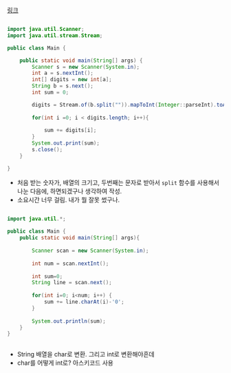 
[링크](https://www.acmicpc.net/problem/11720)

```java

import java.util.Scanner;
import java.util.stream.Stream;

public class Main {

    public static void main(String[] args) {
        Scanner s = new Scanner(System.in);
        int a = s.nextInt();
        int[] digits = new int[a];
        String b = s.next();
        int sum = 0;

        digits = Stream.of(b.split("")).mapToInt(Integer::parseInt).toArray();
        
        for(int i =0; i < digits.length; i++){
            
            sum += digits[i];
        }
        System.out.print(sum);
        s.close();
    }

}

```

- 처음 받는 숫자가, 배열의 크기고, 두번째는 문자로 받아서 `split` 함수를 사용해서 나눈 다음에, 하면되겠구나 생각하여 작성.
- 소요시간 너무 걸림. 내가 뭘 잘못 썼구나.

```java

import java.util.*;
 
public class Main {
    public static void main(String[] args){
        
        Scanner scan = new Scanner(System.in);
        
        int num = scan.nextInt();
        
        int sum=0;
        String line = scan.next();
        
        for(int i=0; i<num; i++) {            
            sum += line.charAt(i)-'0';            
        }
        
        System.out.println(sum);
    }
}
 
```

- String 배열을 char로 변환. 그리고 int로 변환해야흔데
- char를 어떻게 int로? 아스키코드 사용